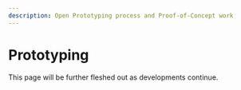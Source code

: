 ```yaml
---
description: Open Prototyping process and Proof-of-Concept work
---
```


# Prototyping

This page will be further fleshed out as developments continue. 



